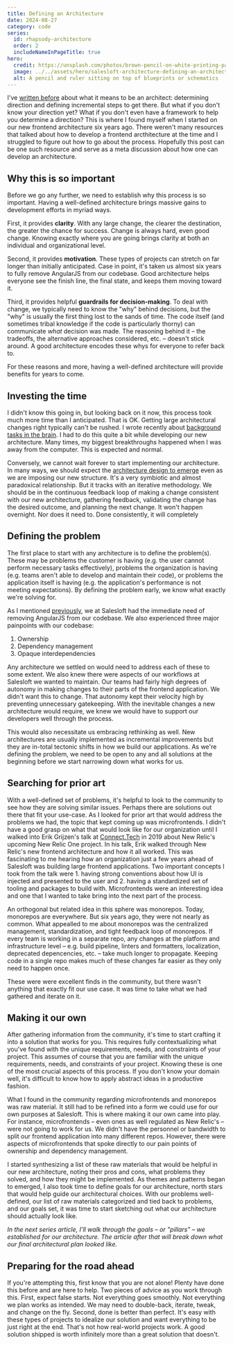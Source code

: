 ```yaml
---
title: Defining an Architecture
date: 2024-08-27
category: code
series:
  id: rhapsody-architecture
  order: 2
  includeNameInPageTitle: true
hero:
  credit: https://unsplash.com/photos/brown-pencil-on-white-printing-paper-fteR0e2BzKo
  image: ../../assets/hero/salesloft-architecture-defining-an-architecture.jpg
  alt: A pencil and ruler sitting on top of blueprints or schematics
---
```


I've [written before](/posts/being-a-software-architect-at-salesloft) about what it means to be an architect: determining direction and defining incremental steps to get there. But what if you don't know your direction yet? What if you don't even have a framework to help you determine a direction? This is where I found myself when I started on our new frontend architecture six years ago. There weren't many resources that talked about how to develop a frontend arcthitecture at the time and I struggled to figure out how to go about the process. Hopefully this post can be one such resource and serve as a meta discussion about how one can develop an architecture.

## Why this is so important

Before we go any further, we need to establish why this process is so important. Having a well-defined architecture brings massive gains to development efforts in myriad ways.

First, it provides **clarity**. With any large change, the clearer the destination, the greater the chance for success. Change is always hard, even good change. Knowing exactly where you are going brings clarity at both an individual and organizational level.

Second, it provides **motivation**. These types of projects can stretch on far longer than initially anticipated. Case in point, it's taken us almost six years to fully remove AngularJS from our codebase. Good architecture helps everyone see the finish line, the final state, and keeps them moving toward it.

Third, it provides helpful **guardrails for decision-making**. To deal with change, we typically need to know the "why" behind decisions, but the "why" is usually the first thing lost to the sands of time. The code itself (and sometimes tribal knowledge if the code is particularly thorny) can communicate _what_ decision was made. The reasoning behind it – the tradeoffs, the alternative approaches considered, etc. – doesn't stick around. A good architecture encodes these whys for everyone to refer back to.

For these reasons and more, having a well-defined architecture will provide benefits for years to come.

## Investing the time

I didn't know this going in, but looking back on it now, this process took much more time than I anticipated. That is OK. Getting large architectural changes right typically can't be rushed. I wrote recently about [background tasks in the brain](/posts/background-threads-and-rubber-ducks/). I had to do this quite a bit while developing our new architecture. Many times, my biggest breakthroughs happened when I was away from the computer. This is expected and normal.

Conversely, we cannot wait forever to start implementing our architecture. In many ways, we should expect the [architecture design to emerge](https://en.wikipedia.org/wiki/Emergent_design#Emergent_design_in_agile_software_development) even as we are imposing our new structure. It's a very symbiotic and almost paradoxical relationship. But it tracks with an iterative methodology. We should be in the continuous feedback loop of making a change consistent with our new architecture, gathering feedback, validating the change has the desired outcome, and planning the next change. It won't happen overnight. Nor does it need to. Done consistently, it will completely

## Defining the problem

The first place to start with any architecture is to define the problem(s). These may be problems the customer is having (e.g. the user cannot perform necessary tasks effectively), problems the organization is having (e.g. teams aren't able to develop and maintain their code), or problems the application itself is having (e.g. the application's performance is not meeting expectations). By defining the problem early, we know what exactly we're solving for.

As I mentioned [previously][prev], we at Salesloft had the immediate need of removing AngularJS from our codebase. We also experienced three major painpoints with our codebase:

1. Ownership
2. Dependency management
3. Opaque interdependencies

Any architecture we settled on would need to address each of these to some extent. We also knew there were aspects of our workflows at Salesloft we wanted to maintain. Our teams had fairly high degrees of autonomy in making changes to their parts of the frontend application. We didn't want this to change. That autonomy kept their velocity high by preventing unnecessary gatekeeping. With the inevitable changes a new architecture would require, we knew we would have to support our developers well through the process.

This would also necessitate us embracing rethinking as well. New architectures are usually implemented as incremental improvements but they are in-total tectonic shifts in how we build our applications. As we're defining the problem, we need to be open to any and all solutions at the beginning before we start narrowing down what works for us.

## Searching for prior art

With a well-defined set of problems, it's helpful to look to the community to see how they are solving similar issues. Perhaps there are solutions out there that fit your use-case. As I looked for prior art that would address the problems we had, the topic that kept coming up was microfrontends. I didn't have a good grasp on what that would look like for our organization until I walked into Erik Grijzen's talk at [Connect.Tech](https://connect.tech/) in 2019 about New Relic's upcoming New Relic One project. In his talk, Erik walked through New Relic's new frontend architecture and how it all worked. This was fascinating to me hearing how an organization just a few years ahead of Salesloft was building large frontend applications. Two important concepts I took from the talk were 1. having strong conventions about how UI is injected and presented to the user and 2. having a standardized set of tooling and packages to build with. Microfrontends were an interesting idea and one that I wanted to take bring into the next part of the process.

An orthogonal but related idea in this sphere was monorepos. Today, monorepos are everywhere. But six years ago, they were not nearly as common. What appealled to me about monorepos was the centralized management, standardization, and tight feedback loop of monorepos. If every team is working in a separate repo, any changes at the platform and infrastructure level – e.g. build pipeline, linters and formatters, localization, deprecated depencencies, etc. – take much longer to propagate. Keeping code in a single repo makes much of these changes far easier as they only need to happen once.

These were were excellent finds in the community, but there wasn't anything that exactly fit our use case. It was time to take what we had gathered and iterate on it.

## Making it our own

After gathering information from the community, it's time to start crafting it into a solution that works for you. This requires fully contextualizing what you've found with the unique requirements, needs, and constraints of your project. This assumes of course that you are familiar with the unique requirements, needs, and constraints of your project. Knowing these is one of the most crucial aspects of this process. If you don't know your domain well, it's difficult to know how to apply abstract ideas in a productive fashion.

What I found in the community regarding microfrontends and monorepos was raw material. It still had to be refined into a form we could use for our own purposes at Salesloft. This is where making it our own came into play. For instance, microfrontends – even ones as well regulated as New Relic's – were not going to work for us. We didn't have the personnel or bandwidth to split our frontend application into many different repos. However, there were aspects of microfrontends that spoke directly to our pain points of ownership and dependency management.

I started synthesizing a list of these raw materials that would be helpful in our new architecture, noting their pros and cons, what problems they solved, and how they might be implemented. As themes and patterns began to emerged, I also took time to define goals for our architecture, north stars that would help guide our architectural choices. With our problems well-defined, our list of raw materials categorized and tied back to problems, and our goals set, it was time to start sketching out what our architecture should actually look like.

_In the next series article, I'll walk through the goals – or "pillars" – we established for our architecture. The article after that will break down what our final architectural plan looked like._

## Preparing for the road ahead

If you're attempting this, first know that you are not alone! Plenty have done this before and are here to help. Two pieces of advice as you work through this. First, expect false starts. Not everything goes smoothly. Not everything we plan works as intended. We may need to double-back, iterate, tweak, and change on the fly. Second, done is better than perfect. It's easy with these types of projects to idealize our solution and want everything to be just right at the end. That's not how real-world projects work. A good solution shipped is worth infinitely more than a great solution that doesn't.

[prev]: ./rhapsody-architecture-where-we-started
